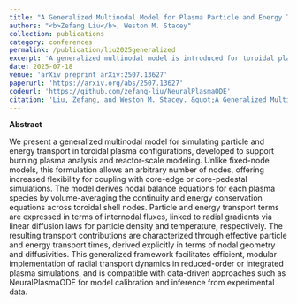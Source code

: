 ```yaml
---
title: "A Generalized Multinodal Model for Plasma Particle and Energy Transport"
authors: "<b>Zefang Liu</b>, Weston M. Stacey"
collection: publications
category: conferences
permalink: /publication/liu2025generalized
excerpt: 'A generalized multinodal model is introduced for toroidal plasma, enabling flexible simulation of particle and energy transport and efficient integration with reactor-scale and data-driven plasma studies.'
date: 2025-07-18
venue: 'arXiv preprint arXiv:2507.13627'
paperurl: 'https://arxiv.org/abs/2507.13627'
codeurl: 'https://github.com/zefang-liu/NeuralPlasmaODE'
citation: 'Liu, Zefang, and Weston M. Stacey. &quot;A Generalized Multinodal Model for Plasma Particle and Energy Transport.&quot; <i>arXiv preprint arXiv:2507.13627</i> (2025).'
---
```


**Abstract**

We present a generalized multinodal model for simulating particle and energy transport in toroidal plasma configurations, developed to support burning plasma analysis and reactor-scale modeling. Unlike fixed-node models, this formulation allows an arbitrary number of nodes, offering increased flexibility for coupling with core-edge or core-pedestal simulations. The model derives nodal balance equations for each plasma species by volume-averaging the continuity and energy conservation equations across toroidal shell nodes. Particle and energy transport terms are expressed in terms of internodal fluxes, linked to radial gradients via linear diffusion laws for particle density and temperature, respectively. The resulting transport contributions are characterized through effective particle and energy transport times, derived explicitly in terms of nodal geometry and diffusivities. This generalized framework facilitates efficient, modular implementation of radial transport dynamics in reduced-order or integrated plasma simulations, and is compatible with data-driven approaches such as NeuralPlasmaODE for model calibration and inference from experimental data.
